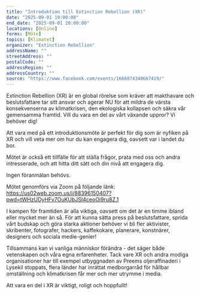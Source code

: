 ```yaml
---
title: "Introduktion till Extinction Rebellion (XR)"
date: "2025-09-01 19:00:00"
end_date: "2025-09-01 20:00:00"
locations: [Online]
forms: [Möte]
topics: [Klimatet]
organizer: "Extinction Rebellion"
addressName: ""
streetAddress: ""
postalCode: ""
addressRegion: ""
addressCountry: ""
source: "https://www.facebook.com/events/1666874340667419/"
---
```

Extinction Rebellion (XR) är en global rörelse som kräver att makthavare och beslutsfattare tar sitt ansvar och agerar NU för att mildra de värsta konsekvenserna av klimatkrisen, den ekologiska kollapsen och säkra vår gemensamma framtid. Vill du vara en del av vårt växande uppror? Vi behöver dig!

Att vara med på ett introduktionsmöte är perfekt för dig som är nyfiken på XR och vill veta mer om hur du kan engagera dig, oavsett var i landet du bor.

Mötet är också ett tillfälle för att ställa frågor, prata med oss och andra intresserade, och att hitta ditt sätt och din nivå att engagera dig.

Ingen föranmälan behövs. 

Mötet genomförs via Zoom på följande länk: https://us02web.zoom.us/j/88396150407?pwd=tWHzUDyHFv7OuKUbJSI4ceoOi9ru8Z.1

I kampen för framtiden är alla viktiga, oavsett om det är en timme ibland eller mycket mer än så. För att kunna sätta press på beslutsfattare, sprida vårt budskap och göra starka aktioner behöver vi bli fler aktivister, skribenter, fotografer, hackers, kaffekokare, planerare, konstnärer, designers och sociala medie-genier!

Tillsammans kan vi vanliga människor förändra - det säger både vetenskapen och våra egna erfarenheter. Tack vare XR och andra modiga organisationer har till exempel utbyggnaden av Preems oljeraffinaderi i Lysekil stoppats, flera länder har inrättat medborgarråd för hållbar omställning och klimatkrisen får mer och mer utrymme i media.

Att vara en del i XR är viktigt, roligt och hoppfullt!